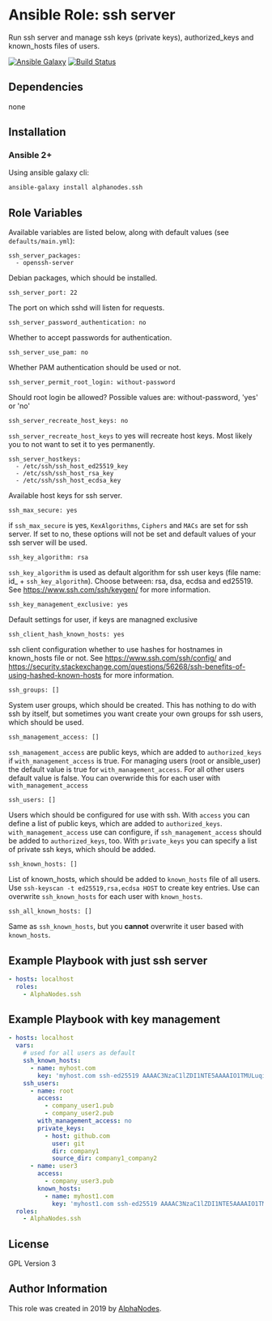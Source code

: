 # Ansible Role: ssh server

Run ssh server and manage ssh keys (private keys), authorized_keys and known_hosts files of users.

[![Ansible Galaxy](https://img.shields.io/badge/galaxy-alphanodes.ssh-660198.svg)](https://galaxy.ansible.com/AlphaNodes/ssh)
[![Build Status](https://travis-ci.org/AlphaNodes/ansible-ssh.svg?branch=master)](https://travis-ci.org/AlphaNodes/ansible-ssh)

## Dependencies

  none

## Installation

### Ansible 2+

Using ansible galaxy cli:

```bash
ansible-galaxy install alphanodes.ssh
```

## Role Variables

Available variables are listed below, along with default values (see `defaults/main.yml`):

```
ssh_server_packages:
  - openssh-server
```

Debian packages, which should be installed.


```
ssh_server_port: 22
```

The port on which sshd will listen for requests.


```
ssh_server_password_authentication: no
```

Whether to accept passwords for authentication.


```
ssh_server_use_pam: no
```

Whether PAM authentication should be used or not.


```
ssh_server_permit_root_login: without-password
```

Should root login be allowed? Possible values are: without-password, 'yes' or 'no'


```
ssh_server_recreate_host_keys: no
```

`ssh_server_recreate_host_keys` to yes will recreate host keys. Most likely you to not want to set it to
yes permanently.


```
ssh_server_hostkeys:
  - /etc/ssh/ssh_host_ed25519_key
  - /etc/ssh/ssh_host_rsa_key
  - /etc/ssh/ssh_host_ecdsa_key
```

Available host keys for ssh server.


```
ssh_max_secure: yes
```

if `ssh_max_secure` is yes, `KexAlgorithms`, `Ciphers` and `MACs` are set for ssh server. If set to no, these
options will not be set and default values of your ssh server will be used.


```
ssh_key_algorithm: rsa
```

`ssh_key_algorithm` is used as default algorithm for ssh user keys (file name: id_ + `ssh_key_algorithm`). Choose between: rsa, dsa, ecdsa and ed25519. See https://www.ssh.com/ssh/keygen/ for more information.


```
ssh_key_management_exclusive: yes
```

Default settings for user, if keys are managned exclusive


```
ssh_client_hash_known_hosts: yes
```

ssh client configuration whether to use hashes for hostnames in known_hosts file or not. See https://www.ssh.com/ssh/config/ and https://security.stackexchange.com/questions/56268/ssh-benefits-of-using-hashed-known-hosts for more information.


```
ssh_groups: []
```

System user groups, which should be created. This has nothing to do with ssh by itself, but sometimes you want create your own groups for ssh users, which should be used.


```
ssh_management_access: []
```

`ssh_management_access` are public keys, which are added to `authorized_keys` if `with_management_access` is true.
For managing users (root or ansible_user) the default value is true for `with_management_access`. For all other users default value is false. You can overwride this for each user with `with_management_access`

```
ssh_users: []
```

Users which should be configured for use with ssh. With `access` you can define a list of public keys, which are added to `authorized_keys`. `with_management_access` use can configure, if `ssh_management_access` should be added to `authorized_keys`, too. With `private_keys` you can specify a list of private ssh keys, which should be added.


```
ssh_known_hosts: []
```

List of known_hosts, which should be added to `known_hosts` file of all users. Use `ssh-keyscan -t ed25519,rsa,ecdsa HOST` to create key entries. Use can overwrite `ssh_known_hosts` for each user with `known_hosts`.

```
ssh_all_known_hosts: []
```

Same as `ssh_known_hosts`, but you **cannot** overwrite it user based with `known_hosts`.


## Example Playbook with just ssh server

```yaml
- hosts: localhost
  roles:
    - AlphaNodes.ssh
```

## Example Playbook with key management

```yaml
- hosts: localhost
  vars:
    # used for all users as default
    ssh_known_hosts:
      - name: myhost.com
        key: 'myhost.com ssh-ed25519 AAAAC3NzaC1lZDI1NTE5AAAAIO1TMULuqiGtbwkbbPccedorx7jqlrDyRCHg3978a7iy'
    ssh_users:
      - name: root
        access:
          - company_user1.pub
          - company_user2.pub
        with_management_access: no
        private_keys:
          - host: github.com
            user: git
            dir: company1
            source_dir: company1_company2
      - name: user3
        access:
          - company_user3.pub
        known_hosts:
          - name: myhost1.com
            key: 'myhost1.com ssh-ed25519 AAAAC3NzaC1lZDI1NTE5AAAAIO1TMULuqiGtbwkbbPccedorx7jqlrDyRCHg3978a7iy'
  roles:
    - AlphaNodes.ssh
```

## License

GPL Version 3

## Author Information

This role was created in 2019 by [AlphaNodes](https://alphanodes.com/).
